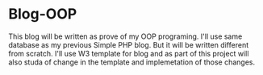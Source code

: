 # Blog-OOP
This blog will be written as prove of my OOP programing. I'll use same database as my previous Simple PHP blog. But it will be written different from scratch. I'll use W3 template for blog and as part of this project will also studa of change in the template and implemetation of those changes.
